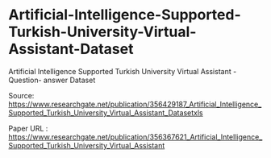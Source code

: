 # Artificial-Intelligence-Supported-Turkish-University-Virtual-Assistant-Dataset
Artificial Intelligence Supported Turkish University Virtual Assistant - Question- answer Dataset

Source: https://www.researchgate.net/publication/356429187_Artificial_Intelligence_Supported_Turkish_University_Virtual_Assistant_Datasetxls

Paper URL : https://www.researchgate.net/publication/356367621_Artificial_Intelligence_Supported_Turkish_University_Virtual_Assistant
